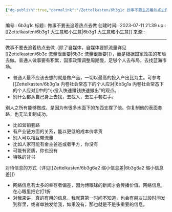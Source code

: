 ```yaml
---
{"dg-publish":true,"permalink":"/Zettelkasten/6b3g1c 做事不要去追着热点去做/","dgPassFrontmatter":true}
---
```


编号:: 6b3g1c
标题:: 做事不要去追着热点去做
创建时间:: 2023-07-11 21:39
up:: [[Zettelkasten/6b3g1 大生意和小生意\|6b3g1 大生意和小生意]]
来源:: 

---
做事不要去追着热点去做（除了自媒体，自媒体要抓流量详见[[Zettelkasten/6b3c 流量很重要\|6b3c 流量很重要]]），而是根据国家政策的布局去做。普通人做事要有积累，国家政策调整周期慢，足够个人去布局，去找蓝海市场。
- 普通人最不应该去想的就是做产品，一切以最高的投入产出比为主。可参考[[Zettelkasten/6b3g1a 内卷社会常态下的个人应对\|6b3g1a 内卷社会常态下的个人应对]]中的“小投入快速赚钱快速撤出”的观点。
- 别什么都从自己身上去找，去找人，去左手套右手。

别人之所有能够做成，是因为有很多水面下的东西支撑了他。你复制他的表面套路，也无法复制成功。
- 比如营销套路
- 有产业链方面的关系，能以更低的成本价拿货
- 别人可以相互带流量
- 比如人家可能有金主爸爸或者甲方，你没有
- 可能有资质，你也没有
- 特殊的背书

对待信息的方式（详见[[Zettelkasten/6b3g6a2 缩小信息差\|6b3g6a2 缩小信息差]]）
- 网络信息有太多的幸存者偏差，因为博眼球的新闻才会传播价值。网络信息，在心眼里把它打1折
- 对我来讲，真的有用的信息，我就算第一时间不知道，也会有朋友过段时间发到群里，或者单独发给我，如果没有，那也就是不是多重要的信息。